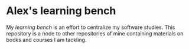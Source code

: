 # Alex's learning bench

My _learning bench_ is an effort to centralize my software studies. This repository is a node to other repositories of mine containing materials on books and courses I am tackling.
